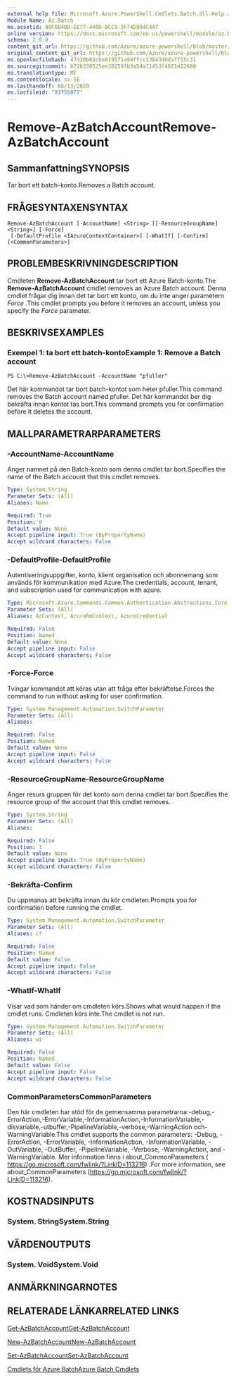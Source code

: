 ```yaml
---
external help file: Microsoft.Azure.PowerShell.Cmdlets.Batch.dll-Help.xml
Module Name: Az.Batch
ms.assetid: 89F604DD-EE77-440D-BCC9-3F74D994C447
online version: https://docs.microsoft.com/en-us/powershell/module/az.batch/remove-azbatchaccount
schema: 2.0.0
content_git_url: https://github.com/Azure/azure-powershell/blob/master/src/Batch/Batch/help/Remove-AzBatchAccount.md
original_content_git_url: https://github.com/Azure/azure-powershell/blob/master/src/Batch/Batch/help/Remove-AzBatchAccount.md
ms.openlocfilehash: 47d10b02cbe019571a94ffcc1384340daff15c31
ms.sourcegitcommit: b72b338525ee302597b3a54a11453f4881d22689
ms.translationtype: MT
ms.contentlocale: sv-SE
ms.lasthandoff: 08/13/2020
ms.locfileid: "93755077"
---
```

# <span data-ttu-id="4d36c-101">Remove-AzBatchAccount</span><span class="sxs-lookup"><span data-stu-id="4d36c-101">Remove-AzBatchAccount</span></span>

## <span data-ttu-id="4d36c-102">Sammanfattning</span><span class="sxs-lookup"><span data-stu-id="4d36c-102">SYNOPSIS</span></span>
<span data-ttu-id="4d36c-103">Tar bort ett batch-konto.</span><span class="sxs-lookup"><span data-stu-id="4d36c-103">Removes a Batch account.</span></span>

## <span data-ttu-id="4d36c-104">FRÅGESYNTAXEN</span><span class="sxs-lookup"><span data-stu-id="4d36c-104">SYNTAX</span></span>

```
Remove-AzBatchAccount [-AccountName] <String> [[-ResourceGroupName] <String>] [-Force]
 [-DefaultProfile <IAzureContextContainer>] [-WhatIf] [-Confirm] [<CommonParameters>]
```

## <span data-ttu-id="4d36c-105">PROBLEMBESKRIVNING</span><span class="sxs-lookup"><span data-stu-id="4d36c-105">DESCRIPTION</span></span>
<span data-ttu-id="4d36c-106">Cmdleten **Remove-AzBatchAccount** tar bort ett Azure Batch-konto.</span><span class="sxs-lookup"><span data-stu-id="4d36c-106">The **Remove-AzBatchAccount** cmdlet removes an Azure Batch account.</span></span>
<span data-ttu-id="4d36c-107">Denna cmdlet frågar dig innan det tar bort ett konto, om du inte anger parametern *Force* .</span><span class="sxs-lookup"><span data-stu-id="4d36c-107">This cmdlet prompts you before it removes an account, unless you specify the *Force* parameter.</span></span>

## <span data-ttu-id="4d36c-108">BESKRIVS</span><span class="sxs-lookup"><span data-stu-id="4d36c-108">EXAMPLES</span></span>

### <span data-ttu-id="4d36c-109">Exempel 1: ta bort ett batch-konto</span><span class="sxs-lookup"><span data-stu-id="4d36c-109">Example 1: Remove a Batch account</span></span>
```
PS C:\>Remove-AzBatchAccount -AccountName "pfuller"
```

<span data-ttu-id="4d36c-110">Det här kommandot tar bort batch-kontot som heter pfuller.</span><span class="sxs-lookup"><span data-stu-id="4d36c-110">This command removes the Batch account named pfuller.</span></span>
<span data-ttu-id="4d36c-111">Det här kommandot ber dig bekräfta innan kontot tas bort.</span><span class="sxs-lookup"><span data-stu-id="4d36c-111">This command prompts you for confirmation before it deletes the account.</span></span>

## <span data-ttu-id="4d36c-112">MALLPARAMETRAR</span><span class="sxs-lookup"><span data-stu-id="4d36c-112">PARAMETERS</span></span>

### <span data-ttu-id="4d36c-113">-AccountName</span><span class="sxs-lookup"><span data-stu-id="4d36c-113">-AccountName</span></span>
<span data-ttu-id="4d36c-114">Anger namnet på den Batch-konto som denna cmdlet tar bort.</span><span class="sxs-lookup"><span data-stu-id="4d36c-114">Specifies the name of the Batch account that this cmdlet removes.</span></span>

```yaml
Type: System.String
Parameter Sets: (All)
Aliases: Name

Required: True
Position: 0
Default value: None
Accept pipeline input: True (ByPropertyName)
Accept wildcard characters: False
```

### <span data-ttu-id="4d36c-115">-DefaultProfile</span><span class="sxs-lookup"><span data-stu-id="4d36c-115">-DefaultProfile</span></span>
<span data-ttu-id="4d36c-116">Autentiseringsuppgifter, konto, klient organisation och abonnemang som används för kommunikation med Azure.</span><span class="sxs-lookup"><span data-stu-id="4d36c-116">The credentials, account, tenant, and subscription used for communication with azure.</span></span>

```yaml
Type: Microsoft.Azure.Commands.Common.Authentication.Abstractions.Core.IAzureContextContainer
Parameter Sets: (All)
Aliases: AzContext, AzureRmContext, AzureCredential

Required: False
Position: Named
Default value: None
Accept pipeline input: False
Accept wildcard characters: False
```

### <span data-ttu-id="4d36c-117">-Force</span><span class="sxs-lookup"><span data-stu-id="4d36c-117">-Force</span></span>
<span data-ttu-id="4d36c-118">Tvingar kommandot att köras utan att fråga efter bekräftelse.</span><span class="sxs-lookup"><span data-stu-id="4d36c-118">Forces the command to run without asking for user confirmation.</span></span>

```yaml
Type: System.Management.Automation.SwitchParameter
Parameter Sets: (All)
Aliases:

Required: False
Position: Named
Default value: None
Accept pipeline input: False
Accept wildcard characters: False
```

### <span data-ttu-id="4d36c-119">-ResourceGroupName</span><span class="sxs-lookup"><span data-stu-id="4d36c-119">-ResourceGroupName</span></span>
<span data-ttu-id="4d36c-120">Anger resurs gruppen för det konto som denna cmdlet tar bort.</span><span class="sxs-lookup"><span data-stu-id="4d36c-120">Specifies the resource group of the account that this cmdlet removes.</span></span>

```yaml
Type: System.String
Parameter Sets: (All)
Aliases:

Required: False
Position: 1
Default value: None
Accept pipeline input: True (ByPropertyName)
Accept wildcard characters: False
```

### <span data-ttu-id="4d36c-121">-Bekräfta</span><span class="sxs-lookup"><span data-stu-id="4d36c-121">-Confirm</span></span>
<span data-ttu-id="4d36c-122">Du uppmanas att bekräfta innan du kör cmdleten.</span><span class="sxs-lookup"><span data-stu-id="4d36c-122">Prompts you for confirmation before running the cmdlet.</span></span>

```yaml
Type: System.Management.Automation.SwitchParameter
Parameter Sets: (All)
Aliases: cf

Required: False
Position: Named
Default value: False
Accept pipeline input: False
Accept wildcard characters: False
```

### <span data-ttu-id="4d36c-123">-WhatIf</span><span class="sxs-lookup"><span data-stu-id="4d36c-123">-WhatIf</span></span>
<span data-ttu-id="4d36c-124">Visar vad som händer om cmdleten körs.</span><span class="sxs-lookup"><span data-stu-id="4d36c-124">Shows what would happen if the cmdlet runs.</span></span>
<span data-ttu-id="4d36c-125">Cmdleten körs inte.</span><span class="sxs-lookup"><span data-stu-id="4d36c-125">The cmdlet is not run.</span></span>

```yaml
Type: System.Management.Automation.SwitchParameter
Parameter Sets: (All)
Aliases: wi

Required: False
Position: Named
Default value: False
Accept pipeline input: False
Accept wildcard characters: False
```

### <span data-ttu-id="4d36c-126">CommonParameters</span><span class="sxs-lookup"><span data-stu-id="4d36c-126">CommonParameters</span></span>
<span data-ttu-id="4d36c-127">Den här cmdleten har stöd för de gemensamma parametrarna:-debug,-ErrorAction,-ErrorVariable,-InformationAction,-InformationVariable,-disvariable,-utbuffer,-PipelineVariable,-verbose,-WarningAction och-WarningVariable.</span><span class="sxs-lookup"><span data-stu-id="4d36c-127">This cmdlet supports the common parameters: -Debug, -ErrorAction, -ErrorVariable, -InformationAction, -InformationVariable, -OutVariable, -OutBuffer, -PipelineVariable, -Verbose, -WarningAction, and -WarningVariable.</span></span> <span data-ttu-id="4d36c-128">Mer information finns i about_CommonParameters ( https://go.microsoft.com/fwlink/?LinkID=113216) .</span><span class="sxs-lookup"><span data-stu-id="4d36c-128">For more information, see about_CommonParameters (https://go.microsoft.com/fwlink/?LinkID=113216).</span></span>

## <span data-ttu-id="4d36c-129">KOSTNADS</span><span class="sxs-lookup"><span data-stu-id="4d36c-129">INPUTS</span></span>

### <span data-ttu-id="4d36c-130">System. String</span><span class="sxs-lookup"><span data-stu-id="4d36c-130">System.String</span></span>

## <span data-ttu-id="4d36c-131">VÄRDEN</span><span class="sxs-lookup"><span data-stu-id="4d36c-131">OUTPUTS</span></span>

### <span data-ttu-id="4d36c-132">System. Void</span><span class="sxs-lookup"><span data-stu-id="4d36c-132">System.Void</span></span>

## <span data-ttu-id="4d36c-133">ANMÄRKNINGAR</span><span class="sxs-lookup"><span data-stu-id="4d36c-133">NOTES</span></span>

## <span data-ttu-id="4d36c-134">RELATERADE LÄNKAR</span><span class="sxs-lookup"><span data-stu-id="4d36c-134">RELATED LINKS</span></span>

[<span data-ttu-id="4d36c-135">Get-AzBatchAccount</span><span class="sxs-lookup"><span data-stu-id="4d36c-135">Get-AzBatchAccount</span></span>](./Get-AzBatchAccount.md)

[<span data-ttu-id="4d36c-136">New-AzBatchAccount</span><span class="sxs-lookup"><span data-stu-id="4d36c-136">New-AzBatchAccount</span></span>](./New-AzBatchAccount.md)

[<span data-ttu-id="4d36c-137">Set-AzBatchAccount</span><span class="sxs-lookup"><span data-stu-id="4d36c-137">Set-AzBatchAccount</span></span>](./Set-AzBatchAccount.md)

[<span data-ttu-id="4d36c-138">Cmdlets för Azure Batch</span><span class="sxs-lookup"><span data-stu-id="4d36c-138">Azure Batch Cmdlets</span></span>](/powershell/module/az.batch)


